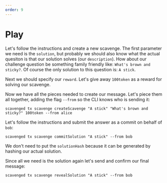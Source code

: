 ```yaml
---
order: 9
---
```


# Play

Let's follow the instructions and create a new scavenge. The first parameter we need is the `solution`, but probably we should also know what the actual quesiton is that our solution solves (our `description`). How about our challenge question be something family friendly like: `What's brown and sticky?`. Of course the only solution to this question is: `A stick`.

Next we should specify our `reward`. Let's give away `100token` as a reward for solving our scavenge.

Now we have all the pieces needed to create our message. Let's piece them all together, adding the flag `--from` so the CLI knows who is sending it:

```
scavenged tx scavenge createScavenge "A stick" "What's brown and sticky?" 100token --from alice
```

Let's follow the instructions and submit the answer as a commit on behalf of `bob`:

```
scavenged tx scavenge commitSolution "A stick" --from bob
```

We don't need to put the `solutionHash` because it can be generated by hashing our actual solution.

Since all we need is the solution again let's send and confirm our final message:

```
scavenged tx scavenge revealSolution "A stick" --from bob
```
